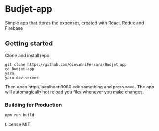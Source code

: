 # Budjet-app
Simple app that stores the expenses, created with React, Redux and Firebase

## Getting started
Clone and install repo
```
git clone https://github.com/GiovanniFerrara/Budjet-app
cd Budjet-app
yarn
yarn dev-server
```
Then open http://localhost:8080 edit something and press save. The app will automagically hot reload you files whenever you make changes.

### Building for Production
```
npm run build
```

License MIT

